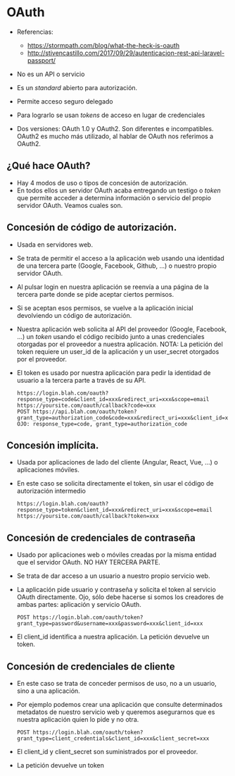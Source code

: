 # OAuth
- Referencias:
    - https://stormpath.com/blog/what-the-heck-is-oauth
    - http://stivencastillo.com/2017/09/29/autenticacion-rest-api-laravel-passport/
    
- No es un API o servicio
- Es un _standard_ abierto para autorización.
- Permite acceso seguro delegado
- Para lograrlo se usan _tokens_ de acceso en lugar de credenciales
- Dos versiones: OAuth 1.0 y OAuth2. Son diferentes e incompatibles. OAuth2 es mucho más utilizado, al hablar de OAuth nos referimos a OAuth2.

## ¿Qué hace OAuth?

- Hay 4 modos de uso o tipos de concesión de autorización.
- En todos ellos un servidor OAuth acaba entregando un testigo o _token_ que permite acceder a determina información o servicio del propio servidor OAuth. Veamos cuales son.

## Concesión de código de autorización.

- Usada en servidores web.
- Se trata de permitir el acceso a la aplicación web usando una identidad de una 
tercera parte (Google, Facebook, Github, ...) o nuestro propio servidor OAuth.
- Al pulsar login en nuestra aplicación se reenvía a una página de la tercera parte 
donde se pide aceptar ciertos permisos.
- Si se aceptan esos permisos, se vuelve a la aplicación inicial devolviendo un código 
de autorización.
- Nuestra aplicación web solicita al API del proveedor (Google, Facebook, ...) 
un _token_ usando el código recibido junto a unas credenciales otorgadas por el proveedor a nuestra aplicación.
    NOTA: La petición del token requiere un user_id de la aplicación y un user_secret otorgados por el proveedor.
- El token es usado por nuestra aplicación para pedir la identidad de usuario a la tercera parte a través de su API.

    ```
    https://login.blah.com/oauth?response_type=code&client_id=xxx&redirect_uri=xxx&scope=email
    https://yoursite.com/oauth/callback?code=xxx
    POST https://api.blah.com/oauth/token?grant_type=authorization_code&code=xxx&redirect_uri=xxx&client_id=xxx&client_secret=xxx
    OJO: response_type=code, grant_type=authorization_code
    ```
    
## Concesión implícita.

- Usada por aplicaciones de lado del cliente (Angular, React, Vue, ...) o aplicaciones móviles.
- En este caso se solicita directamente el token, sin usar el código de autorización intermedio

    
    ```
    https://login.blah.com/oauth?response_type=token&client_id=xxx&redirect_uri=xxx&scope=email
    https://yoursite.com/oauth/callback?token=xxx
    ```
    
    
## Concesión de credenciales de contraseña

- Usado por aplicaciones web o móviles creadas por la misma entidad que el servidor OAuth. NO HAY TERCERA PARTE.
- Se trata de dar acceso a un usuario a nuestro propio servicio web.
- La aplicación pide usuario y contraseña y solicita el token al servicio OAuth directamente. Ojo, sólo debe hacerse si somos los creadores de ambas partes: aplicación y servicio OAuth.
    
    ```
    POST https://login.blah.com/oauth/token?grant_type=password&username=xxx&password=xxx&client_id=xxx
    ```

- El client_id identifica a nuestra aplicación. La petición devuelve un token.
        
## Concesión de credenciales de cliente

- En este caso se trata de conceder permisos de uso, no a un usuario, sino a una aplicación. 
- Por ejemplo podemos crear una aplicación que consulte determinados metadatos de nuestro servicio web y queremos asegurarnos que es nuestra aplicación quien lo pide y no otra.


    ```
    POST https://login.blah.com/oauth/token?grant_type=client_credentials&client_id=xxx&client_secret=xxx
    ```
    
- El client_id y client_secret son suministrados por el proveedor.
- La petición devuelve un  token
    